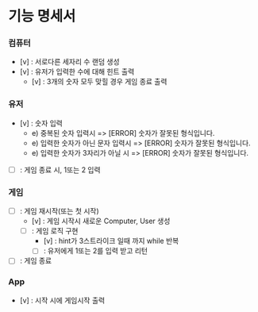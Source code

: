 # 기능 명세서

### 컴퓨터

- [v] : 서로다른 세자리 수 랜덤 생성
- [v] : 유저가 입력한 수에 대해 힌트 출력
  - [v] : 3개의 숫자 모두 맞힐 경우 게임 종료 출력

### 유저

- [v] : 숫자 입력
  - e) 중복된 숫자 입력시 => [ERROR] 숫자가 잘못된 형식입니다.
  - e) 입력한 숫자가 아닌 문자 입력시 => [ERROR] 숫자가 잘못된 형식입니다.
  - e) 입력한 숫자가 3자리가 아닐 시 => [ERROR] 숫자가 잘못된 형식입니다.
- [ ] : 게임 종료 시, 1또는 2 입력

### 게임

- [ ] : 게임 재시작(또는 첫 시작)
  - [v] : 게임 시작시 새로운 Computer, User 생성
  - [ ] : 게임 로직 구현
    - [v] : hint가 3스트라이크 일때 까지 while 반복
    - [ ] : 유저에게 1또는 2를 입력 받고 리턴
- [ ] : 게임 종료

### App

- [v] : 시작 시에 게임시작 출력
